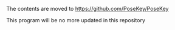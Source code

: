 The contents are moved to https://github.com/PoseKey/PoseKey

This program will be no more updated in this repository
